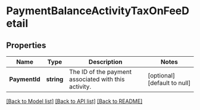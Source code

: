 # PaymentBalanceActivityTaxOnFeeDetail

## Properties
Name | Type | Description | Notes
------------ | ------------- | ------------- | -------------
**PaymentId** | **string** | The ID of the payment associated with this activity. | [optional] [default to null]

[[Back to Model list]](../README.md#documentation-for-models) [[Back to API list]](../README.md#documentation-for-api-endpoints) [[Back to README]](../README.md)

